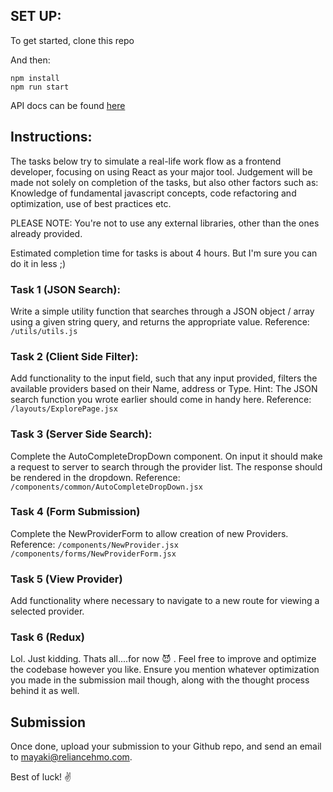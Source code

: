 ## SET UP:
To get started, clone this repo


And then:
```
npm install
npm run start
```

API docs can be found [here](https://bitbucket.org/kangpeinc/front-dev-interview/src/master/doc/API.md)

## Instructions:
The tasks below try to simulate a real-life work flow as a frontend developer, focusing on using React as your major tool. Judgement will be made not solely on completion of the tasks, but also other factors such as: Knowledge of fundamental javascript concepts, code refactoring and optimization, use of best practices etc.

PLEASE NOTE: You're not to use any external libraries, other than the ones already provided.

Estimated completion time for tasks is about 4 hours. But I'm sure you can do it in less ;)

### Task 1 (JSON Search):
Write a simple utility function that searches through a JSON object / array using a given string query, and returns the appropriate value.
Reference: `/utils/utils.js`

### Task 2 (Client Side Filter):
Add functionality to the input field, such that any input provided, filters the available providers based on their Name, address or Type. 
Hint: The JSON search function you wrote earlier should come in handy here.
Reference: `/layouts/ExplorePage.jsx`

### Task 3 (Server Side Search):
Complete the AutoCompleteDropDown component. On input it should make a request to server to search through the provider list. The response should be rendered in the dropdown.
Reference: `/components/common/AutoCompleteDropDown.jsx`

### Task 4 (Form Submission)
Complete the NewProviderForm to allow creation of new Providers.
Reference:
`/components/NewProvider.jsx`
`/components/forms/NewProviderForm.jsx`

### Task 5 (View Provider)
Add functionality where necessary to navigate to a new route for viewing a selected provider.

### Task 6 (Redux)  
Lol. Just kidding. Thats all....for now :smiling_imp: .
Feel free to improve and optimize the codebase however you like. Ensure you mention whatever optimization you made in the submission mail though, along with the thought process behind it as well.

## Submission
Once done, upload your submission to your Github repo, and send an email to [mayaki@reliancehmo.com]().

Best of luck! :v:

